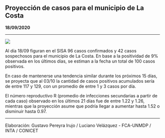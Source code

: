 ## Proyección de casos para el municipio de La Costa

**18/09/2020**

---
![](proyección_la_costa.png?raw=true)

Al día 18/09 figuran en el SISA 96 casos confirmados y 42 casos sospechosos para el municipio de La Costa. En base a la positividad de 9% observada en los últimos días, se estiman a la fecha un total de 100 casos positivos.

En caso de mantenerse una tendencia similar durante los próximos 15 días, se proyecta que al 03/10 la cantidad de casos positivos acumulados sería de entre 117 y 129, con un promedio de entre 1 y 3 casos por día.

El número reproductivo R (promedio de infecciones secundarias a partir de cada caso) observado en los últimos 21 días fue de entre 1.22 y 1.26, mientras que la proyección asume que podría llegar a aumentar hasta 1.52 o disminuir hasta 0.97. 

---

Elaboración: Gustavo Pereyra Irujo / Luciano Velázquez - FCA-UNMDP / INTA / CONICET

